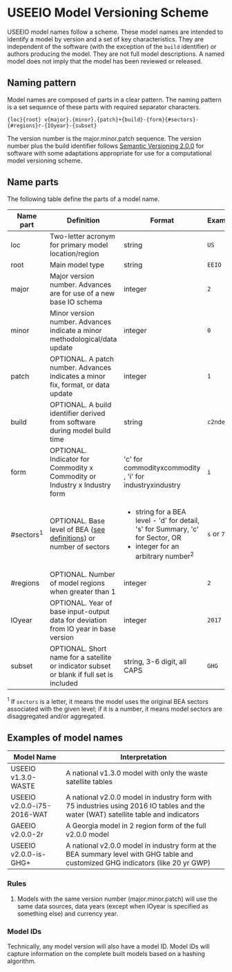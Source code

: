 # USEEIO Model Versioning Scheme

USEEIO model names follow a scheme.
These model names are intended to identify a model by version and a set of key characteristics. 
They are independent of the software (with the exception of the `build` identifier) or authors producing the model.
They are not full model descriptions.
A named model does not imply that the model has been reviewed or released. 

## Naming pattern
Model names are composed of parts in a clear pattern.
The naming pattern is a set sequence of these parts with required separator characters.
```
{loc}{root} v{major}.{minor}.{patch}+{build}-{form}{#sectors}-{#regions}r-{IOyear}-{subset}

```
The version number is the major.minor.patch sequence. The version number plus the build identifier follows [Semantic Versioning 2.0.0](http://semver.org/) for software with some adaptations appropriate for use for a computational model versioning scheme.

## Name parts
The following table define the parts of a model name.

| Name part | Definition | Format | Example |
|---|---|---|---|
| loc   | Two-letter acronym for primary model location/region | string | `US`|
| root  | Main model type | string | `EEIO`|
| major | Major version number. Advances are for use of a new base IO schema | integer | `2` |
| minor | Minor version number. Advances indicate a minor methodological/data update | integer |  `0` |
| patch |  OPTIONAL. A patch number. Advances indicates a minor fix, format, or data update | integer | `1` |
| build |  OPTIONAL. A build identifier derived from software during model build time | string | `c2nde3d` |
| form  | OPTIONAL. Indicator for Commodity x Commodity or Industry x Industry form | 'c' for commodityxcommodity , 'i' for industryxindustry | `i` |
| #sectors<sup>1</sup> | OPTIONAL. Base level of BEA ([see definitions](https://www.bea.gov/sites/default/files/methodologies/industry_primer.pdf#page=17)) or number of sectors | <ul><li>string for a BEA level - 'd' for detail, 's' for Summary, 'c' for Sector, OR</li><li>integer for an arbitrary number<sup>2</sup></li></ul> | `s` or `75` |
| #regions | OPTIONAL. Number of model regions when greater than 1 | integer | `2` |
| IOyear | OPTIONAL. Year of base input-output data for deviation from IO year in base version | integer |  `2017` |
| subset | OPTIONAL. Short name for a satellite or indicator subset or blank if full set is included | string, 3-6 digit, all CAPS |  `GHG` |

<sup>1</sup> If `sectors` is a letter, it means the model uses the original BEA sectors associated with the given level; if it is a number, it means model sectors are disaggregated and/or aggregated.

## Examples of model names

| Model Name | Interpretation |
|---|---|
| USEEIO v1.3.0-WASTE       | A national v1.3.0 model with only the waste satellite tables |
| USEEIO v2.0.0-i75-2016-WAT | A national v2.0.0 model in industry form with 75 industries using 2016 IO tables and the water (WAT) satellite table and indicators |
| GAEEIO v2.0.0-2r           | A Georgia model in 2 region form of the full v2.0.0 model |
| USEEIO v2.0.0-is-GHG+     | A national v2.0.0 model in industry form at the BEA summary level with GHG table and customized GHG indicators (like 20 yr GWP) |

### Rules

1. Models with the same version number (major.minor.patch) will use the same data sources, data years (except when IOyear is specified as something else) and currency year.
   

### Model IDs
Technically, any model version will also have a model ID.
Model IDs will capture information on the complete built models based on a hashing algorithm.










